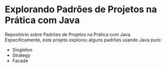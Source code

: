 # Explorando Padrões de Projetos na Prática com Java

Repositório sobre Padrões de Projetos na Prática com Java. Especificamente, este projeto explorou alguns padrões usando Java puro:
- Singleton
- Strategy
- Facade
